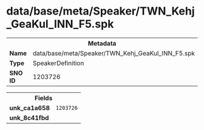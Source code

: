 <h1>data/base/meta/Speaker/TWN_Kehj_GeaKul_INN_F5.spk</h1><table><tr><th colspan="100%">Metadata</th></tr><tr><td><b>Name</b></td><td>data/base/meta/Speaker/TWN_Kehj_GeaKul_INN_F5.spk</td></tr><tr><td><b>Type</b></td><td>SpeakerDefinition</td></tr><tr><td><b>SNO ID</b></td><td>1203726</td></tr></table>

<table><tr><th colspan="100%">Fields</th></tr><tr><td><b>unk_ca1a658</b></td><td><code>1203726</code></td></tr><tr><td><b>unk_8c41fbd</b></td><td></td></tr></table>

